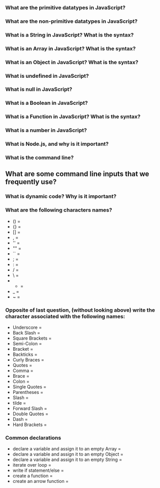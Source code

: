 ### What are the primitive datatypes in JavaScript?

### What are the non-primitive datatypes in JavaScript?

### What is a String in JavaScript? What is the syntax?

### What is an Array in JavaScript? What is the syntax?

### What is an Object in JavaScript? What is the syntax?

### What is undefined in JavaScript?

### What is null in JavaScript?

### What is a Boolean in JavaScript?

### What is a Function in JavaScript? What is the syntax?

### What is a number in JavaScript?

### What is Node.js, and why is it important?

### What is the command line?
  ## What are some command line inputs that we frequently use?

### What is dynamic code? Why is it important?

### What are the following characters names?
  * ()  =  
  * {}  = 
  * []  = 
  * ,   = 
  * ''  = 
  * ""  = 
  * ``  = 
  * ;   = 
  * :   = 
  * /   = 
  * \   = 
  * -   =  
  * _   =  
  * ~   = 
### Opposite of last question, (without looking above) write the character associated with the following names:
  * Underscore        =
  * Back Slash        =
  * Square Brackets   =
  * Semi-Colon        =
  * Bracket           =
  * Backticks         =
  * Curly Braces      =
  * Quotes            =
  * Comma             =
  * Brace             =
  * Colon             =
  * Single Quotes     =
  * Parentheses       =
  * Slash             =
  * tilde             =
  * Forward Slash     =
  * Double Quotes     =
  * Dash              =
  * Hard Brackets     =

### Common declarations
  * declare a variable and assign it to an empty Array = 
  * declare a variable and assign it to an empty Object =
  * declare a variable and assign it to an empty String =
  * iterate over loop =
  * write if statement/else =
  * create a function = 
  * create an arrow function = 